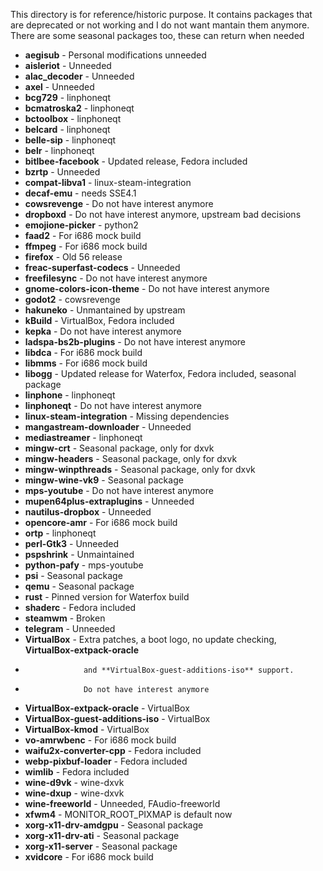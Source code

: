 This directory is for reference/historic purpose. It contains packages that
are deprecated or not working and I do not want mantain them anymore. There are
some seasonal packages too, these can return when needed

 * **aegisub** - Personal modifications unneeded
 * **aisleriot** - Unneeded
 * **alac_decoder** - Unneeded
 * **axel** - Unneeded
 * **bcg729** - linphoneqt
 * **bcmatroska2** - linphoneqt
 * **bctoolbox** - linphoneqt
 * **belcard** - linphoneqt
 * **belle-sip** - linphoneqt
 * **belr** - linphoneqt
 * **bitlbee-facebook** - Updated release, Fedora included
 * **bzrtp** - Unneeded
 * **compat-libva1** - linux-steam-integration
 * **decaf-emu** - needs SSE4.1
 * **cowsrevenge** - Do not have interest anymore
 * **dropboxd** - Do not have interest anymore, upstream bad decisions
 * **emojione-picker** - python2
 * **faad2** - For i686 mock build
 * **ffmpeg** - For i686 mock build
 * **firefox** - Old 56 release
 * **freac-superfast-codecs** - Unneeded
 * **freefilesync** - Do not have interest anymore
 * **gnome-colors-icon-theme** - Do not have interest anymore
 * **godot2** - cowsrevenge
 * **hakuneko** - Unmantained by upstream
 * **kBuild** - VirtualBox, Fedora included
 * **kepka** - Do not have interest anymore
 * **ladspa-bs2b-plugins** - Do not have interest anymore
 * **libdca** - For i686 mock build
 * **libmms** - For i686 mock build
 * **libogg** - Updated release for Waterfox, Fedora included, seasonal package
 * **linphone** - linphoneqt
 * **linphoneqt** - Do not have interest anymore
 * **linux-steam-integration** - Missing dependencies
 * **mangastream-downloader** - Unneeded
 * **mediastreamer** - linphoneqt
 * **mingw-crt** - Seasonal package, only for dxvk
 * **mingw-headers** - Seasonal package, only for dxvk
 * **mingw-winpthreads** - Seasonal package, only for dxvk
 * **mingw-wine-vk9** - Seasonal package
 * **mps-youtube** - Do not have interest anymore
 * **mupen64plus-extraplugins** - Unneeded
 * **nautilus-dropbox** - Unneeded
 * **opencore-amr** - For i686 mock build
 * **ortp** - linphoneqt
 * **perl-Gtk3** - Unneeded
 * **pspshrink** - Unmaintained
 * **python-pafy** - mps-youtube
 * **psi** - Seasonal package
 * **qemu** - Seasonal package
 * **rust** - Pinned version for Waterfox build
 * **shaderc** - Fedora included
 * **steamwm** - Broken
 * **telegram** - Unneeded
 * **VirtualBox** - Extra patches, a boot logo, no update checking, **VirtualBox-extpack-oracle**
 *                  and **VirtualBox-guest-additions-iso** support.
 *                  Do not have interest anymore
 * **VirtualBox-extpack-oracle** - VirtualBox
 * **VirtualBox-guest-additions-iso** - VirtualBox
 * **VirtualBox-kmod** - VirtualBox
 * **vo-amrwbenc** - For i686 mock build
 * **waifu2x-converter-cpp** - Fedora included
 * **webp-pixbuf-loader** - Fedora included
 * **wimlib** - Fedora included
 * **wine-d9vk** - wine-dxvk
 * **wine-dxup** - wine-dxvk
 * **wine-freeworld** - Unneeded, FAudio-freeworld
 * **xfwm4** - MONITOR_ROOT_PIXMAP is default now
 * **xorg-x11-drv-amdgpu** - Seasonal package
 * **xorg-x11-drv-ati** - Seasonal package
 * **xorg-x11-server** - Seasonal package
 * **xvidcore** - For i686 mock build
